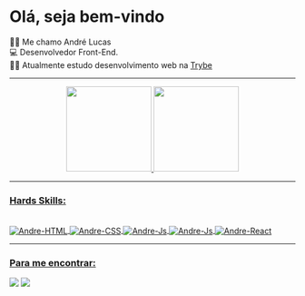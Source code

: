 # Olá, seja bem-vindo

:man_beard: Me chamo André Lucas<br>
:computer: Desenvolvedor Front-End.<br>
:man_technologist: Atualmente estudo desenvolvimento web na [Trybe](https://www.betrybe.com/)

---

<div align="center">
  <a href="https://github.com/andrelucca99">
  <img height="150em" src="https://github-readme-stats.vercel.app/api?username=andrelucca99&show_icons=true&theme=tokyonight&include_all_commits=true&count_private=true"/>
  <img height="150em" src="https://github-readme-stats.vercel.app/api/top-langs/?username=andrelucca99&layout=compact&langs_count=7&theme=tokyonight"/>
</div>

---
  
### Hards Skills:

<div style="display: inline_block"><br>
  <img align="center" alt="Andre-HTML" src="https://img.shields.io/badge/HTML5-E34F26?style=for-the-badge&logo=html5&logoColor=white">
  <img align="center" alt="Andre-CSS" src="https://img.shields.io/badge/CSS3-1572B6?style=for-the-badge&logo=css3&logoColor=white">
  <img align="center" alt="Andre-Js" src="https://img.shields.io/badge/JavaScript-323330?style=for-the-badge&logo=javascript&logoColor=F7DF1E">
  <img align="center" alt="Andre-Js" src="https://img.shields.io/badge/TypeScript-007ACC?style=for-the-badge&logo=typescript&logoColor=white">
  <img align="center" alt="Andre-React" src="https://img.shields.io/badge/React-20232A?style=for-the-badge&logo=react&logoColor=61DAFB">
</div>
  
---

### Para me encontrar:

<div> 
  <a href="mailto:andrelucca99@gmail.com"><img src="https://img.shields.io/badge/-Gmail-%23333?style=for-the-badge&logo=gmail&logoColor=white" target="_blank"></a>
  <a href="https://www.linkedin.com/in/andr%C3%A9-lucas-41a813157/" target="_blank"><img src="https://img.shields.io/badge/-LinkedIn-%230077B5?style=for-the-badge&logo=linkedin&logoColor=white" target="_blank"></a> 
</div>
